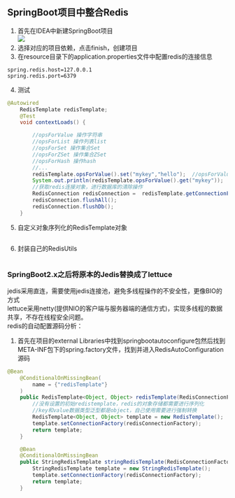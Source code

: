 ##  SpringBoot项目中整合Redis  
1. 首先在IDEA中新建SpringBoot项目  
![](https://mrggz.oss-cn-hangzhou.aliyuncs.com/img/202205231753440.png?x-oss-process=style/null)  
2. 选择对应的项目依赖，点击finish，创建项目   
3. 在resource目录下的application.properties文件中配置redis的连接信息  
```properties
spring.redis.host=127.0.0.1
spring.redis.port=6379
```  
4. 测试  
```java
@Autowired
    RedisTemplate redisTemplate;
    @Test
    void contextLoads() {

        //opsForValue 操作字符串
        //opsForList 操作列表list
        //opsForSet 操作集合Set
        //opsForZSet 操作集合ZSet
        //opsForHash 操作hash
        //...
        redisTemplate.opsForValue().set("mykey","hello");  //opsForValue对字符串类型操作
        System.out.println(redisTemplate.opsForValue().get("mykey"));
        //获取redis连接对象，进行数据库的清除操作
        RedisConnection redisConnection =  redisTemplate.getConnectionFactory().getConnection();
        redisConnection.flushAll();
        redisConnection.flushDb();
    }
```  
5. 自定义对象序列化的RedisTemplate对象  
```java

```
6. 封装自己的RedisUtils  
```java

```
### SpringBoot2.x之后将原本的Jedis替换成了lettuce  
jedis采用直连，需要使用jedis连接池，避免多线程操作的不安全性，更像BIO的方式  
lettuce采用netty(提供NIO的客户端与服务器端的通信方式)，实现多线程的数据共享，不存在线程安全问题。   
redis的自动配置源码分析：  
1. 首先在项目的external Libraries中找到springbootautoconfigure包然后找到META-INF包下的spring.factory文件，找到并进入RedisAutoConfiguration源码  
```java
@Bean
    @ConditionalOnMissingBean(
        name = {"redisTemplate"}
    )
    public RedisTemplate<Object, Object> redisTemplate(RedisConnectionFactory redisConnectionFactory) throws UnknownHostException {
        //没有设置的初始redistemplate，redis的对象存储都需要进行序列化  
        //key和value数据类型泛型都是object，自己使用需要进行强制转换
        RedisTemplate<Object, Object> template = new RedisTemplate();
        template.setConnectionFactory(redisConnectionFactory);
        return template;
    }

    @Bean
    @ConditionalOnMissingBean
    public StringRedisTemplate stringRedisTemplate(RedisConnectionFactory redisConnectionFactory) throws UnknownHostException {
        StringRedisTemplate template = new StringRedisTemplate();
        template.setConnectionFactory(redisConnectionFactory);
        return template;
    }
```  

